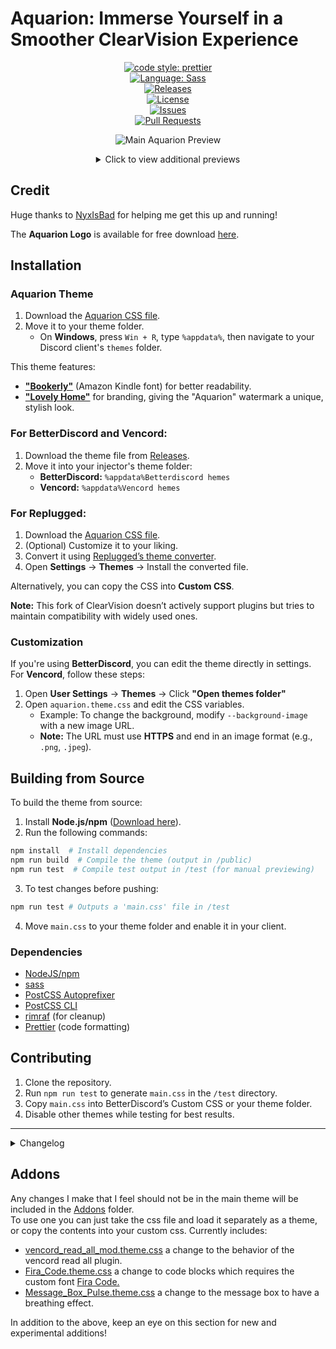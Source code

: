 
# Aquarion: Immerse Yourself in a Smoother ClearVision Experience

[prettier-badge]: https://img.shields.io/badge/code_style-prettier-ff69b4.svg?style=flat-square  
[prettier-link]: https://github.com/prettier/prettier  
[sass-badge]: https://img.shields.io/badge/Sass-CC6699.svg?style=flat-square&logo=sass&logoColor=white  
[sass-link]: https://sass-lang.com/  
[release-badge]: https://img.shields.io/github/v/release/Aquarion-D/Aquarion?include_prereleases&style=flat-square  
[release-link]: https://github.com/Aquarion-D/Aquarion/releases  
[license-badge]: https://img.shields.io/github/license/Aquarion-D/Aquarion?style=flat-square  
[license-link]: https://github.com/Aquarion-D/Aquarion/blob/Aquarion/LICENSE  
[issues-badge]: https://img.shields.io/github/issues/Aquarion-D/Aquarion?style=flat-square  
[issues-link]: https://github.com/Aquarion-D/Aquarion/issues  
[prs-badge]: https://img.shields.io/github/issues-pr/Aquarion-D/Aquarion?style=flat-square  
[prs-link]: https://github.com/Aquarion-D/Aquarion/pulls  

<div align="center">

[![code style: prettier][prettier-badge]][prettier-link]  
[![Language: Sass][sass-badge]][sass-link]  
[![Releases][release-badge]][release-link]  
[![License][license-badge]][license-link]  
[![Issues][issues-badge]][issues-link]  
[![Pull Requests][prs-badge]][prs-link]  

![Main Aquarion Preview](https://github.com/Aquarion-D/Aquarion/raw/Aquarion/screenshots/Aquarion%20Preview.png)

<details>
  <summary>Click to view additional previews</summary>

   ![Secondary Aquarion Preview](https://github.com/Aquarion-D/Aquarion/raw/Aquarion/screenshots/Aquarion%20Preview.png)  
   ![Nitro Profile Preview](https://github.com/Aquarion-D/Aquarion/raw/Aquarion/screenshots/Nitro%20Profile%20Preview.png)  
   ![Regular Profile](https://github.com/Aquarion-D/Aquarion/raw/Aquarion/screenshots/Preview%20with%20profile.png)  

</details>

</div>

## Credit

Huge thanks to [NyxIsBad](https://github.com/NyxIsBad) for helping me get this up and running!

The **Aquarion Logo** is available for free download [here](https://www.kindpng.com/imgv/hwbRbbo_emoji-snow-snowflake-holographic-snowflake-emoji-png-transparent/).

## Installation

### **Aquarion Theme**

1. Download the [Aquarion CSS file](https://raw.githubusercontent.com/Aquarion-D/Aquarion/Aquarion/Aquarion.theme.css).
2. Move it to your theme folder.
   - On **Windows**, press `Win + R`, type `%appdata%`, then navigate to your Discord client's `themes` folder.

This theme features:
   - **["Bookerly"](https://www.cufonfonts.com/font/bookerly)** (Amazon Kindle font) for better readability.
   - **["Lovely Home"](https://www.dafont.com/lovely-home.font)** for branding, giving the "Aquarion" watermark a unique, stylish look.

### **For BetterDiscord and Vencord:**

1. Download the theme file from [Releases](https://github.com/Aquarion-D/Aquarion/releases).
2. Move it into your injector's theme folder:
   - **BetterDiscord:** `%appdata%Betterdiscord	hemes`
   - **Vencord:** `%appdata%Vencord	hemes`

### **For Replugged:**

1. Download the [Aquarion CSS file](https://raw.githubusercontent.com/Aquarion-D/Aquarion/Aquarion/Aquarion.theme.css).
2. (Optional) Customize it to your liking.
3. Convert it using [Replugged’s theme converter](https://replugged-org.github.io/theme-converter/).
4. Open **Settings** → **Themes** → Install the converted file.

Alternatively, you can copy the CSS into **Custom CSS**.

**Note:** This fork of ClearVision doesn’t actively support plugins but tries to maintain compatibility with widely used ones.

### **Customization**

If you're using **BetterDiscord**, you can edit the theme directly in settings.  
For **Vencord**, follow these steps:

1. Open **User Settings** → **Themes** → Click **"Open themes folder"**
2. Open `aquarion.theme.css` and edit the CSS variables.
   - Example: To change the background, modify `--background-image` with a new image URL.
   - **Note:** The URL must use **HTTPS** and end in an image format (e.g., `.png`, `.jpeg`).

## Building from Source

To build the theme from source:

1. Install **Node.js/npm** ([Download here](https://nodejs.org/)).
2. Run the following commands:

```sh
npm install  # Install dependencies
npm run build  # Compile the theme (output in /public)
npm run test  # Compile test output in /test (for manual previewing)
```

3. To test changes before pushing:

```sh
npm run test # Outputs a 'main.css' file in /test
```

4. Move `main.css` to your theme folder and enable it in your client.

### Dependencies

- [NodeJS/npm](https://nodejs.org/)
- [sass](https://www.npmjs.com/package/sass)
- [PostCSS Autoprefixer](https://www.npmjs.com/package/autoprefixer)
- [PostCSS CLI](https://www.npmjs.com/package/postcss-cli)
- [rimraf](https://www.npmjs.com/package/rimraf) (for cleanup)
- [Prettier](https://www.npmjs.com/package/prettier) (code formatting)

## Contributing

1. Clone the repository.
2. Run `npm run test` to generate `main.css` in the `/test` directory.
3. Copy `main.css` into BetterDiscord’s Custom CSS or your theme folder.
4. Disable other themes while testing for best results.

---

 <details>
  <summary>Changelog</summary>

- Moved date dividers to the middle.
- Added new options for `alt-color` to use in several places.
- Removed the annoying help message from HepBoat in the ClearVision Support server.
- Removed the border around Nitro for "most popular."
- Added radical status.
- Changed activity texts to use the alt-color.
- Moved the new message pill to the middle, removed the dividers, made it alt color, and made it square.
- Changed the server member's list to use alt color for roles and the lines on the side to be main color.
- Changed server channel category names to use alt color.
- Removed some borders and added more shading.
- Removed glow from the wordmark. Changed to "Aquarion v1.5.5".
- Theme button whites to main color.
- Made text box use background-shading.
- Changed the border on the Spotify controls plugin for Vencord.
- Rounded a few buttons.
- Darkened Vencord plugin boxes.
- Changed Vencord plugin info text color to white (`#fff`).
- Removed the bubbles for statuses, as well as tried to make most of them transparent with the main color as a border.
- Changed the guild folders to be slightly transparent versions of the main color.
- Slightly darkened the voice count.
- Added support for the Vencord plugin to send voice messages.
- Background of the home icon made to be transparent so that if the image doesn't fill it all, it doesn't look weird.
- Removed the home shop mosaic.
- In settings, under nitro, changed the button shine to alt color and slowed it down a little.
- Changed the message request section to use the same style as hovering over a regular message, makes it a little easier to see.
- Changed the tags some for credit to myself.
- Edited the keybind recording in settings for voice and video push-to-talk to make it easier to see while recording.
- Removed the background of the Discord shop so that you can see the custom background.
- Made it easier to see the last played time for games.
- Weird pop-up about "looking for blocked users?" has been made transparent.
- Made the forums list title slightly less intrusive. No one likes a flashbang.
- Also changed the forums user and message content to be easier to see.
- Added hover effect to emoji remove in server settings.
- In user settings -> boost, adjusted popup about boost having a new home to be slightly transparent, also padded the "boost not used" thing.
- Colored the message reply spine thing.
- Applied background overlay to the boost mural in server menu -> boost this server.
- Changed the button to use white.
- Adjusted the forums start chat to be easier to see.
- A lot more stuff that I can't be bothered to type. For a complete history of changes, it's best to read the [commits](https://github.com/Aquarion-D/Aquarion/commits/Aquarion/).

</details>

## Addons

Any changes I make that I feel should not be in the main theme will be included in the [Addons](https://github.com/Aquarion-D/Aquarion/tree/Aquarion/Addons) folder.  
To use one you can just take the css file and load it separately as a theme, or copy the contents into your custom css. Currently includes:

- [vencord_read_all_mod.theme.css](https://github.com/Aquarion-D/Aquarion/blob/Aquarion/Addons/vencord_read_all_mod.theme.css) a change to the behavior of the vencord read all plugin.
- [Fira_Code.theme.css](https://github.com/Aquarion-D/Aquarion/blob/Aquarion/Addons/Fira_Code.theme.css) a change to code blocks which requires the custom font [Fira Code.](https://github.com/tonsky/FiraCode/releases)
- [Message_Box_Pulse.theme.css](https://github.com/Aquarion-D/Aquarion/blob/Aquarion/Addons/Message_Box_Pulse.theme.css) a change to the message box to have a breathing effect.

In addition to the above, keep an eye on this section for new and experimental additions!